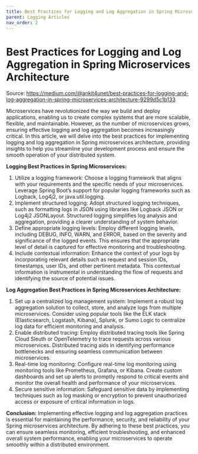 ```yaml
---
title: Best Practices for Logging and Log Aggregation in Spring Microservices Architecture
parent: Logging Articles
nav_order: 2
---
```



Best Practices for Logging and Log Aggregation in Spring Microservices Architecture
======================================================
Source: https://medium.com/@ankit4unet/best-practices-for-logging-and-log-aggregation-in-spring-microservices-architecture-9299d5c1b133

Microservices have revolutionized the way we build and deploy applications, enabling us to create complex systems that are more scalable, flexible, and maintainable. However, as the number of microservices grows, ensuring effective logging and log aggregation becomes increasingly critical. In this article, we will delve into the best practices for implementing logging and log aggregation in Spring microservices architecture, providing insights to help you streamline your development process and ensure the smooth operation of your distributed system.

**Logging Best Practices in Spring Microservices:**

1. Utilize a logging framework: Choose a logging framework that aligns with your requirements and the specific needs of your microservices. Leverage Spring Boot’s support for popular logging frameworks such as Logback, Log4j2, or java.util.logging.
1. Implement structured logging: Adopt structured logging techniques, such as formatting logs in JSON using libraries like Logback JSON or Log4j2 JSONLayout. Structured logging simplifies log analysis and aggregation, providing a clearer understanding of system behavior.
1. Define appropriate logging levels: Employ different logging levels, including DEBUG, INFO, WARN, and ERROR, based on the severity and significance of the logged events. This ensures that the appropriate level of detail is captured for effective monitoring and troubleshooting.
1. Include contextual information: Enhance the context of your logs by incorporating relevant details such as request and session IDs, timestamps, user IDs, and other pertinent metadata. This contextual information is instrumental in understanding the flow of requests and identifying the source of potential issues.


**Log Aggregation Best Practices in Spring Microservices Architecture:**

1. Set up a centralized log management system: Implement a robust log aggregation solution to collect, store, and analyze logs from multiple microservices. Consider using popular tools like the ELK stack (Elasticsearch, Logstash, Kibana), Splunk, or Sumo Logic to centralize log data for efficient monitoring and analysis.
1. Enable distributed tracing: Employ distributed tracing tools like Spring Cloud Sleuth or OpenTelemetry to trace requests across various microservices. Distributed tracing aids in identifying performance bottlenecks and ensuring seamless communication between microservices.
1. Real-time log monitoring: Configure real-time log monitoring using monitoring tools like Prometheus, Grafana, or Kibana. Create custom dashboards and set up alerts to promptly respond to critical events and monitor the overall health and performance of your microservices.
1. Secure sensitive information: Safeguard sensitive data by implementing techniques such as log masking or encryption to prevent unauthorized access or exposure of critical information in logs.
   
**Conclusion:** Implementing effective logging and log aggregation practices is essential for maintaining the performance, security, and reliability of your Spring microservices architecture. By adhering to these best practices, you can ensure seamless monitoring, efficient troubleshooting, and enhanced overall system performance, enabling your microservices to operate smoothly within a distributed environment.